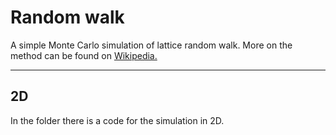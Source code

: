 # Random walk

A simple Monte Carlo simulation of lattice random walk. More on the method can be found on [Wikipedia.](https://en.wikipedia.org/wiki/Random_walk "Random walk") 


-------------------------------------------------------------------------------------
## 2D 

In the folder there is a code for the simulation in 2D.
